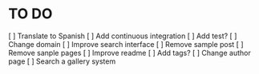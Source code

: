 # TO DO

[ ] Translate to Spanish
[ ] Add continuous integration
[ ] Add test?
[ ] Change domain
[ ] Improve search interface
[ ] Remove sample post
[ ] Remove sanple pages
[ ] Improve readme
[ ] Add tags?
[ ] Change author page
[ ] Search a gallery system
